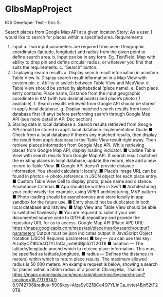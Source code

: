 # GlbsMapProject

IOS Developer Test - Eric S.

Search places from Google Map API at a given location 
Story:​ As a user, I would like to ​search for places within a specified area. Requirements
1. Input
a. Two input parameters are required from user: Geographic coordinates (latitude,
longitude) and radius from the given point to define search area.
b. Input can be in any form. Eg. TextField, Map with ability to drop pin and define
circular radius, or whatever you find that suits the requirements.
c. “Search” button.
2. Displaying search results
a. Display search result information in a ​custom​ Table View.
b. Display search result information in a Map View with custom pin.
c. Ability to switch between Table View and MapView.
d. Table View should be sorted by alphabetical (place name).
e. Each place entry contains: ​Place name​, ​Distance​ from the input geographic
coordinate in KM (with two decimal points) and ​place’s photo ​(if available).
f. Search results retrieved from Google API should be stored in ​app’s local
database​.
g. Display matched search results from local database first (if any) before
performing search through Google Map API (see more detail in API Doc section)
3. Storing data in local database
a. Search results retrieved from Google API should be stored in app’s local database.
Implementation Guide
■ Check from a local database if there’s any matched results, then display the result from app’s database in the Table View result right away. Then retrieve places information from Google Map API. While retrieving places from Google Map API, display loading indicator.
■ Update Table View with search results from Google Map API. If search result matched the existing places in local database, update the record, else add a new record to Table View.
■ Google API doesn’t provide distance information. You should calculate it locally.
■ Place’s image URL can be found in photos -> photo_reference in JSON object for each
place entry.
■ Custom Table View Cell to display photo, place name and distance.
Acceptance Criterias
■ App should be written in Swift
■ Architecturing your code wisely: for example, using VIPER architecturing, MVP pattern
■ Photo loading should be asynchronous and store locally in app sandbox for the future
use.
■ Entry should not be duplicated in both local database and listview.
■ Map View and Table View should be able to switched flawlessly.
■ You are required to ​submit your​ well documented source code to GITHub repository
and provide the repository URL for us to access.
Google Map API (Place API)
URL:​ https://maps.googleapis.com/maps/api/place/nearbysearch/​output​?​parameters Output​ must be ​json indicates output​ in JavaScript Object Notation (JSON)
Required ​parameters
■ key​ — you can use this key: ​AIzaSyCZ1BCe4Q7YL1nCa_ovtet4Bjn52tT20T8
■ location​ — The latitude/longitude around which to retrieve place information. This must
be specified as latitude,longitude.
■ radius​ — Defines the distance (in meters) within which to return place results. The
maximum allowed radius is 50 000 meters.
An example request is below, showing a search for places within a 500m radius of a point in
Chiang Mai, Thailand
https://maps.googleapis.com/maps/api/place/nearbysearch/json?location=18.7717874,9 8.9742796&radius=500&key=AIzaSyCZ1BCe4Q7YL1nCa_ovtet4Bjn52tT20T8
